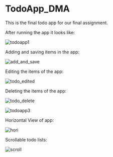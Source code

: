 # TodoApp_DMA
This is the final todo app for our final assignment.

After running the app it looks like:

![todoapp1](https://user-images.githubusercontent.com/78063970/113430352-c1a6b580-93f9-11eb-90df-9a459405ab61.gif)

Adding and saving items in the app:

![add_and_save](https://user-images.githubusercontent.com/78063970/113430362-c3707900-93f9-11eb-96fa-0f82a36ffcb6.gif)

Editing the items of the app:

![todo_edited](https://user-images.githubusercontent.com/78063970/113430350-bfdcf200-93f9-11eb-86e1-7fe3b4531883.gif)

Deleting the items of the app:

![todo_delete](https://user-images.githubusercontent.com/78063970/113430345-bc496b00-93f9-11eb-8810-3902b80d3c1c.gif)

![todoapp3](https://user-images.githubusercontent.com/78063970/113430357-c2d7e280-93f9-11eb-8716-919c3c13be09.gif)

Horizontal View of app:

![hori](https://user-images.githubusercontent.com/78063970/113430370-c7040000-93f9-11eb-8704-864322365cf1.gif)

Scrollable todo lists:

![scroll](https://user-images.githubusercontent.com/78063970/113430376-cbc8b400-93f9-11eb-851e-8158c10363d1.gif)

